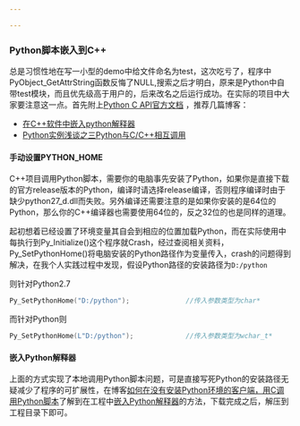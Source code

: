 ```yaml
---

---
```


### Python脚本嵌入到C++

​	总是习惯性地在写一小型的demo中给文件命名为test，这次吃亏了，程序中PyObject_GetAttrString函数反悔了NULL,搜索之后才明白，原来是Python中自带test模块，而且优先级高于用户的，后来改名之后运行成功。在实际的项目中大家要注意这一点。首先附上[Python C API官方文档](https://docs.python.org/3/c-api/index.html)​	，推荐几篇博客：

- [在C++软件中嵌入python解释器](https://my.oschina.net/u/2306127/blog/370001)
- [Python实例浅谈之三Python与C/C++相互调用](https://blog.csdn.net/taiyang1987912/article/details/44779719)

#### 手动设置PYTHON_HOME

​	C++项目调用Python脚本，需要你的电脑事先安装了Python，如果你是直接下载的官方release版本的Python，编译时请选择release编译，否则程序编译时由于缺少python27_d.dll而失败。另外编译还需要注意的是如果你安装的是64位的Python，那么你的C++编译器也需要使用64位的，反之32位的也是同样的道理。

​	起初想着已经设置了环境变量其自会到相应的位置加载Python，而在实际使用中每执行到Py_Initialize()这个程序就Crash，经过查阅相关资料，Py_SetPythonHome()将电脑安装的Python路径作为变量传入，crash的问题得到解决，在我个人实践过程中发现，假设Python路径的安装路径为```D:/python```

则针对Python2.7

```C++
Py_SetPythonHome("D:/python");				//传入参数类型为char*
```

而针对Python则

```C++
Py_SetPythonHome(L"D:/python");				//传入参数类型为wchar_t*
```

#### 嵌入Python解释器

​	上面的方式实现了本地调用Python脚本问题，可是直接写死Python的安装路径无疑减少了程序的可扩展性，在博客[如何在没有安装Python环境的客户端，用C调用Python脚本](https://bbs.csdn.net/topics/392092558)了解到在工程中[嵌入Python解释器](https://www.python.org/ftp/python/)的方法，下载完成之后，解压到工程目录下即可。







